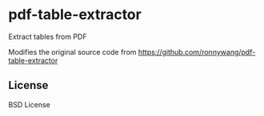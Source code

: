 # pdf-table-extractor
Extract tables from PDF

Modifies the original source code from https://github.com/ronnywang/pdf-table-extractor

License
-------
BSD License
